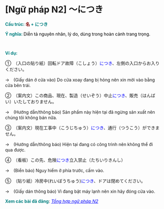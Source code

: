 # [Ngữ pháp N2] 〜につき
<div class="entry-content">
<p><strong><span style="color: #008080;">Cấu trúc: <span style="color: #800000;">名</span> + につき</span></strong></p>
<p><strong><span style="color: #008080;">Ý nghĩa: </span></strong><span style="color: #000000;">Diễn tả nguyên nhân, lý do, dùng trong hoàn cảnh trang trọng.</span></p>

<br/>
</p>
<p><strong><span style="color: #008080;">Ví dụ:</span></strong></p>
<p>①　（入口の貼り紙）回転ドア故障（こしょう）<span style="color: #0000ff;">につき</span>、左側の入口からお入りください。</p>
<p>→　(Giấy dán ở cửa vào) Do cửa xoay đang bị hỏng nên xin mời vào bằng cửa bên trái.</p>
<p>②　（案内文）この商品、現在、製造（せいぞう）中止<span style="color: #0000ff;">につき</span>、販売（はんばい）いたしておりません。</p>
<p>→　(Hướng dẫn/thông báo) Sản phẩm này hiện tại đã ngừng sản xuất nên chúng tôi không bán nữa.</p>
<p>③　（案内文）現在工事中（こうじちゅう）<span style="color: #0000ff;">につき</span>、通行（つうこう）ができません。</p>
<p>→　(Hướng dẫn/thông báo) Hiện tại đang có công trình nên không thể đi qua được.</p>
<p>④　（看板）この先、危険<span style="color: #0000ff;">につき</span>立入禁止（たちいりきんし）</p>
<p>→　(Biển báo) Nguy hiểm ở phía trước, cấm vào.</p>
<p>⑤　（貼り紙）冷房中(れいぼうちゅう)<span style="color: #0000ff;">につき</span>、ドアは閉めてください。</p>
<p>→　(Giấy dán thông báo) Vì đang bật máy lạnh nên xin hãy đóng cửa vào.</p>
<p><strong><span style="color: #008080;">Xem các bài đã đăng</span></strong>: <span style="color: #0000ff;"><em><a href="https://bikae.net/ngu-phap/tong-hop-ngu-phap-n2/" style="color: #0000ff;" target="_blank">Tổng hợp ngữ pháp N2</a></em></span></p>

</div>